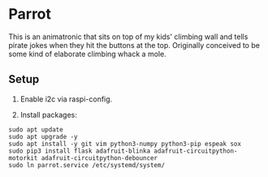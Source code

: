 # Parrot

This is an animatronic that sits on top of my kids' climbing wall and tells pirate jokes when they hit the buttons at the top. Originally conceived to be some kind of elaborate climbing whack a mole.

## Setup

1. Enable i2c via raspi-config.

2. Install packages:

```
sudo apt update
sudo apt upgrade -y
sudo apt install -y git vim python3-numpy python3-pip espeak sox
sudo pip3 install flask adafruit-blinka adafruit-circuitpython-motorkit adafruit-circuitpython-debouncer
sudo ln parrot.service /etc/systemd/system/
```
